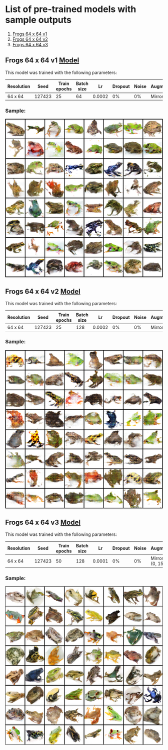 # List of pre-trained models with sample outputs

1. [Frogs 64 x 64 v1](#Frogs-64-x-64-v1)
1. [Frogs 64 x 64 v2](#Frogs-64-x-64-v2)
2. [Frogs 64 x 64 v3](#Frogs-64-x-64-v3)

## Frogs 64 x 64 v1 [Model](64x64-seed-127423-epoch-25-batch-64-lr-0.0002)

This model was trained with the following parameters:

| Resolution | Seed | Train epochs | Batch size | Lr | Dropout | Noise | Augmentations |
| --- | --- | --- | --- | --- | --- | --- | --- |
| 64 x 64 | 127423 | 25 | 64 | 0.0002 | 0% | 0% | Mirror |

### Sample:

![Sample 64 x 64](64x64-seed-127423-epoch-25-batch-64-lr-0.0002/sample.png)

## Frogs 64 x 64 v2 [Model](64x64-seed-127423-epoch-25-batch-128-lr-0.0002)

This model was trained with the following parameters:

| Resolution | Seed | Train epochs | Batch size | Lr | Dropout | Noise | Augmentations |
| --- | --- | --- | --- | --- | --- | --- | --- |
| 64 x 64 | 127423 | 25 | 128 | 0.0002 | 0% | 0% | Mirror |

### Sample:

![Sample 64 x 64](64x64-seed-127423-epoch-25-batch-128-lr-0.0002/sample.png)

## Frogs 64 x 64 v3 [Model](64x64-seed-127423-epoch-50-batch-128-lr-0.0001)

This model was trained with the following parameters:

| Resolution | Seed | Train epochs | Batch size | Lr | Dropout | Noise | Augmentations |
| --- | --- | --- | --- | --- | --- | --- | --- |
| 64 x 64 | 127423 | 50 | 128 | 0.0001 | 0% | 0% | Mirror + Rotate (0, 15, 30, 45) |

### Sample:

![Sample 64 x 64](64x64-seed-127423-epoch-50-batch-128-lr-0.0001/sample.png)